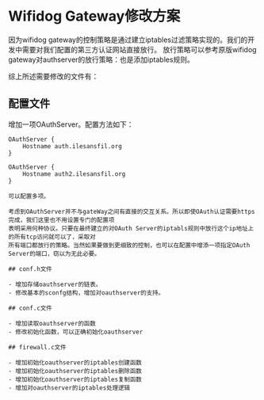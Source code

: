 # Wifidog Gateway修改方案

因为wifidog gateway的控制策略是通过建立iptables过滤策略实现的。我们的开发中需要对我们配置的第三方认证网站直接放行。
放行策略可以参考原版wifidog gateway对authserver的放行策略：也是添加iptables规则。

综上所述需要修改的文件有：

## 配置文件

增加一项OAuthServer。配置方法如下：

```
OAuthServer {
    Hostname auth.ilesansfil.org
}

OAuthServer {
    Hostname auth2.ilesansfil.org
}

可以配置多项。

考虑到OAuthServer并不与gateWay之间有直接的交互关系。所以即使OAuth认证需要https完成，我们这里也不用设置专门的配置项
表明采用何种协议。只要在最终建立的对OAuth Server的iptabls规则中放行这个ip地址上的所有tcp访问就可以了，采取对
所有端口都放行的策略。当然如果要做到更细致的控制，也可以在配置中增添一项指定OAuth Server的端口，窃以为无此必要。

## conf.h文件

- 增加存储oauthserver的链表。
- 修改基本的sconfg结构，增加对oauthserver的支持。

## conf.c文件

- 增加读取oauthserver的函数
- 修改初始化函数，可以正确初始化oauthserver

## firewall.c文件

- 增加初始化oauthserver的iptables创建函数
- 增加初始化oauthserver的iptables删除函数
- 增加初始化oauthserver的iptables复制函数
- 增加对oauthserver的iptables处理逻辑
